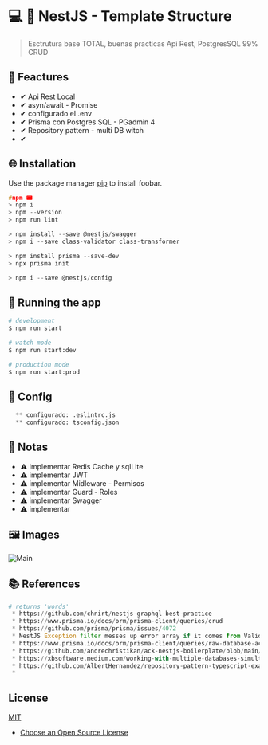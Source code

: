 

# 💻 💎 NestJS - Template Structure

> Esctrutura base TOTAL, buenas practicas Api Rest, PostgresSQL 99% CRUD

## 📌 Feactures

 * ✔ Api Rest Local
 * ✔ asyn/await - Promise
 * ✔ configurado el .env
 * ✔ Prisma con Postgres SQL - PGadmin 4
 * ✔ Repository pattern - multi DB witch
 * ✔ 

## 🌐 Installation

Use the package manager [pip](https://pip.pypa.io/en/stable/) to install foobar.

```c
#npm 📟
> npm i
> npm --version
> npm run lint

> npm install --save @nestjs/swagger
> npm i --save class-validator class-transformer

> npm install prisma --save-dev
> npx prisma init

> npm i --save @nestjs/config
```

## 🔰 Running the app

```bash
# development
$ npm run start

# watch mode
$ npm run start:dev

# production mode
$ npm run start:prod
```

## 📐 Config
```python
  ** configurado: .eslintrc.js
  ** configurado: tsconfig.json
```

## 📝 Notas

* ⚠️ implementar Redis Cache y sqlLite
* ⚠️ implementar JWT
* ⚠️ implementar Midleware - Permisos
* ⚠️ implementar Guard - Roles
* ⚠️ implementar Swagger
* ⚠️ implementar  

## 🖼 Images
  <img src=main.jpg alt="Main"/>

## 📚 References

```python
# returns 'words'
 * https://github.com/chnirt/nestjs-graphql-best-practice
 * https://www.prisma.io/docs/orm/prisma-client/queries/crud
 * https://github.com/prisma/prisma/issues/4072
 * NestJS Exception filter messes up error array if it comes from ValidationPipe
 * https://www.prisma.io/docs/orm/prisma-client/queries/raw-database-access/raw-queries
 * https://github.com/andrechristikan/ack-nestjs-boilerplate/blob/main/src/router/router.module.ts
 * https://xbsoftware.medium.com/working-with-multiple-databases-simultaneously-using-nestjs-and-typeorm-521fdec0a748
 * https://github.com/AlbertHernandez/repository-pattern-typescript-example
 * 
```

## License

[MIT](https://choosealicense.com/licenses/mit/)

* [Choose an Open Source License](https://choosealicense.com)